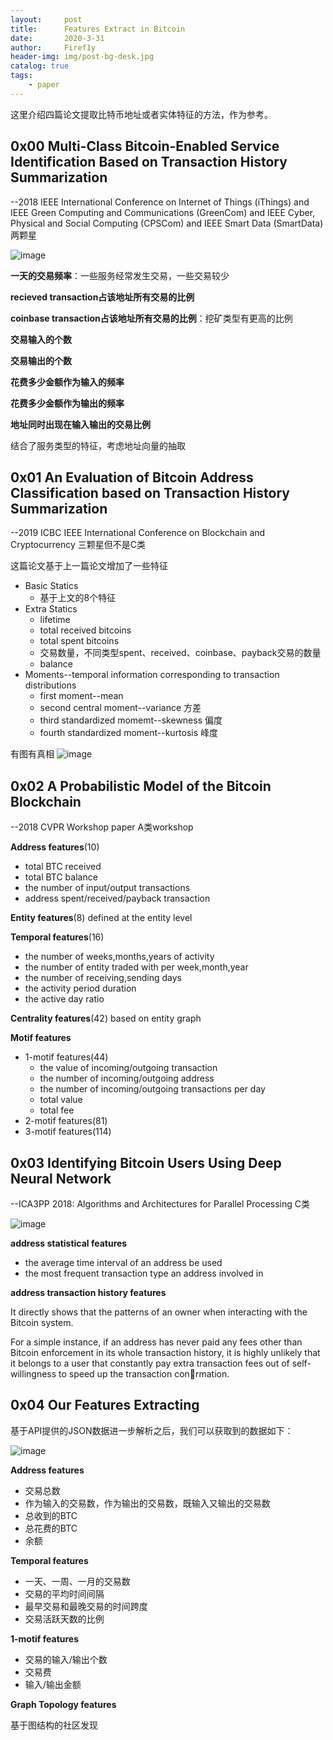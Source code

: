 ```yaml
---
layout:     post
title:      Features Extract in Bitcoin
date:       2020-3-31
author:     Firef1y
header-img: img/post-bg-desk.jpg
catalog: true
tags:
    - paper
---
```


这里介绍四篇论文提取比特币地址或者实体特征的方法，作为参考。

## 0x00 Multi-Class Bitcoin-Enabled Service Identification Based on Transaction History Summarization

--2018 IEEE International Conference on Internet of Things (iThings) and IEEE Green Computing and Communications (GreenCom) and IEEE Cyber, Physical and Social Computing (CPSCom) and IEEE Smart Data (SmartData)  两颗星

![image](https://raw.githubusercontent.com/JimWongM/ImageHost/master/img/20200331100759.png)

**一天的交易频率**：一些服务经常发生交易，一些交易较少

**recieved transaction占该地址所有交易的比例**

**coinbase transaction占该地址所有交易的比例**：挖矿类型有更高的比例

**交易输入的个数**

**交易输出的个数**

**花费多少金额作为输入的频率**

**花费多少金额作为输出的频率**

**地址同时出现在输入输出的交易比例**

结合了服务类型的特征，考虑地址向量的抽取

## 0x01 An Evaluation of Bitcoin Address Classification based on Transaction History Summarization

--2019 ICBC IEEE International Conference on Blockchain and Cryptocurrency 三颗星但不是C类

这篇论文基于上一篇论文增加了一些特征

- Basic Statics
  - 基于上文的8个特征
- Extra Statics
  - lifetime
  - total received bitcoins
  - total spent bitcoins
  - 交易数量，不同类型spent、received、coinbase、payback交易的数量
  - balance
- Moments--temporal information corresponding to transaction distributions
  - first moment--mean
  - second central moment--variance 方差
  - third standardized momemt--skewness 偏度
  - fourth standardized moment--kurtosis 峰度

有图有真相
![image](https://raw.githubusercontent.com/JimWongM/ImageHost/master/img/20200331104747.png)


## 0x02 A Probabilistic Model of the Bitcoin Blockchain

--2018 CVPR Workshop paper A类workshop

**Address features**(10)
- total BTC received
- total BTC balance
- the number of input/output transactions
- address spent/received/payback transaction

**Entity features**(8)
defined at the entity level

**Temporal features**(16)
- the number of weeks,months,years of activity
- the number of entity traded with per week,month,year
- the number of receiving,sending days
- the activity period duration
- the active day ratio

**Centrality features**(42)
based on entity graph

**Motif features**
- 1-motif features(44)
  - the value of incoming/outgoing transaction
  - the number of incoming/outgoing address
  - the number of incoming/outgoing transactions per day
  - total value
  - total fee
- 2-motif features(81)
- 3-motif features(114)


## 0x03 Identifying Bitcoin Users Using Deep Neural Network

--ICA3PP 2018: Algorithms and Architectures for Parallel Processing  C类

![image](https://raw.githubusercontent.com/JimWongM/ImageHost/master/img/20200331111035.png)

**address statistical features**
- the average time interval of an address be used
- the most frequent transaction type an address involved in

**address transaction history features**

It directly shows that the patterns of an owner when interacting with the Bitcoin system.

For a simple instance, if an address has never paid any fees other than Bitcoin enforcement in its whole transaction history, it is highly unlikely that it belongs to a user that constantly pay extra transaction fees out of self-willingness to speed up the transaction conrmation.



## 0x04 Our Features Extracting 

基于API提供的JSON数据进一步解析之后，我们可以获取到的数据如下：


![image](https://raw.githubusercontent.com/JimWongM/ImageHost/master/img/20200331112032.png)

**Address features**
- 交易总数
- 作为输入的交易数，作为输出的交易数，既输入又输出的交易数
- 总收到的BTC
- 总花费的BTC
- 余额

**Temporal features**
- 一天、一周、一月的交易数
- 交易的平均时间间隔
- 最早交易和最晚交易的时间跨度
- 交易活跃天数的比例

**1-motif features**
- 交易的输入/输出个数
- 交易费
- 输入/输出金额

**Graph Topology features**

基于图结构的社区发现